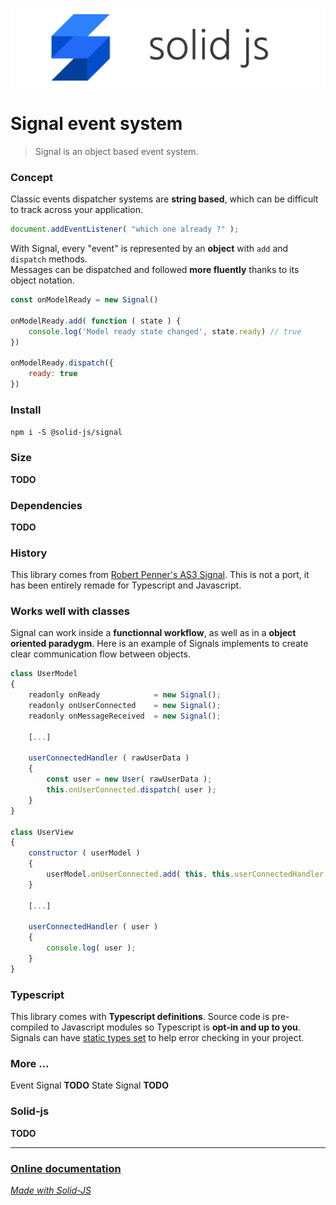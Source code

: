 ![solid-js](doc/media/solid-js.png)

# Signal event system

> Signal is an object based event system.


### Concept

Classic events dispatcher systems are __string based__, which can be difficult to track across your application.

```javascript
document.addEventListener( "which one already ?" );
```

With Signal, every "event" is represented by an __object__ with `add` and `dispatch` methods.
<br>Messages can be dispatched and followed __more fluently__ thanks to its object notation.

```javascript
const onModelReady = new Signal()

onModelReady.add( function ( state ) {
	console.log('Model ready state changed', state.ready) // true
})

onModelReady.dispatch({
	ready: true
})
```

### Install

`npm i -S @solid-js/signal`

### Size

__TODO__

### Dependencies

__TODO__

### History

This library comes from [Robert Penner's AS3 Signal](https://github.com/robertpenner/as3-signals).
This is not a port, it has been entirely remade for Typescript and Javascript.


### Works well with classes

Signal can work inside a __functionnal workflow__, as well as in a __object oriented paradygm__.
Here is an example of Signals implements to create clear communication flow between objects.

```javascript
class UserModel
{
	readonly onReady            = new Signal();
	readonly onUserConnected    = new Signal();
	readonly onMessageReceived  = new Signal();

	[...]

	userConnectedHandler ( rawUserData )
	{
		const user = new User( rawUserData );
		this.onUserConnected.dispatch( user );
	}
}

class UserView
{
	constructor ( userModel )
	{
		userModel.onUserConnected.add( this, this.userConnectedHandler )
	}

	[...]

	userConnectedHandler ( user )
	{
		console.log( user );
	}
}
```

### Typescript

This library comes with __Typescript definitions__. Source code is pre-compiled to Javascript modules so Typescript is __opt-in and up to you__.
Signals can have [static types set](guide/5-typings.md) to help error checking in your project.

### More ...


Event Signal __TODO__
State Signal __TODO__


### Solid-js

__TODO__

---

### [Online documentation](https://solid-js.github.io/signal/)

_[Made with Solid-JS](https://github.com/solid-js/typescript-npm-starter/)_
